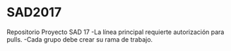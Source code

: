# SAD2017
Repositorio Proyecto SAD 17
-La línea principal requierte autorización para pulls.
-Cada grupo debe crear su rama de trabajo.
